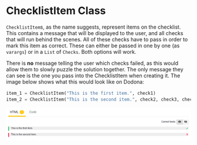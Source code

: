 # ChecklistItem Class

`ChecklistItem`s, as the name suggests, represent items on the checklist. This contains a message that will be displayed to the user, and all checks that will run behind the scenes. All of these checks have to pass in order to mark this item as correct. These can either be passed in one by one (as `varargs`) or in a `List` of `Checks`. Both options will work.

There is **no** message telling the user which checks failed, as this would allow them to slowly puzzle the solution together. The only message they can see is the one you pass into the ChecklistItem when creating it. The image below shows what this would look like on Dodona:

```python
item_1 = ChecklistItem("This is the first item.", check1)
item_2 = ChecklistItem("This is the second item.", check2, check3, check4)
```

![image: ChecklistItems visualized on Dodona.](../media/checklistitems-dodona.png)
